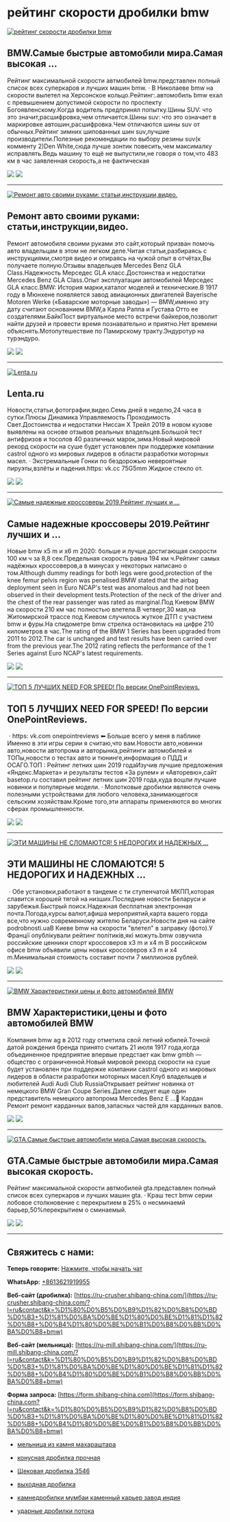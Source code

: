 # рейтинг скорости дробилки bmw

<a href="https://swt.shibang-china.com/?l=ru&img&k=%D1%80%D0%B5%D0%B9%D1%82%D0%B8%D0%BD%D0%B3+%D1%81%D0%BA%D0%BE%D1%80%D0%BE%D1%81%D1%82%D0%B8+%D0%B4%D1%80%D0%BE%D0%B1%D0%B8%D0%BB%D0%BA%D0%B8+bmw" target="_blank">![рейтинг скорости дробилки bmw](http://static.shibang-china.com/all-800x300/128.jpg)</a>

## BMW.Cамые быстрые автомобили мира.Самая высокая …
Рейтинг максимальной скорости автмобилей bmw.представлен полный список всех суперкаров и лучших машин bmw.&nbsp;&#0183;&#32;В Николаеве bmw на скорости вылетел на Херсонское кольцо.Рейтинг:.автомобиль bmw ехал с превышением допустимой скорости по проспекту Богоявленскому.Когда водитель предпринял попытку.Шины SUV: что это значит,расшифровка,чем отличается.Шины suv: что это означает в маркировке автошин,расшифровка.Чем отличаются шины suv от обычных.Рейтинг зимних шипованных шин suv,лучшие производители.Полезные рекомендации по выбору резины suv(к комменту 2)Den White,сюда лучше зонтик повесить,чем максималку исправлять.Ведь машину то ещё не выпустили,не говоря о том,что 483 км в час заявленная скорость,а не фактическая


<a href="https://whatsapp.shibangsoft.com/WhatsApp.php" target="_blank" title="WhatsApp">![](http://static.shibang-china.com/icon/whatsapp.png)</a> <a href="https://swt.shibang-china.com/?l=ru&icon&k=%D1%80%D0%B5%D0%B9%D1%82%D0%B8%D0%BD%D0%B3+%D1%81%D0%BA%D0%BE%D1%80%D0%BE%D1%81%D1%82%D0%B8+%D0%B4%D1%80%D0%BE%D0%B1%D0%B8%D0%BB%D0%BA%D0%B8+bmw" target="_blank">![](http://static.shibang-china.com/icon/chat-ru.png)</a>

---

<a href="https://swt.shibang-china.com/?l=ru&img&k=%D1%80%D0%B5%D0%B9%D1%82%D0%B8%D0%BD%D0%B3+%D1%81%D0%BA%D0%BE%D1%80%D0%BE%D1%81%D1%82%D0%B8+%D0%B4%D1%80%D0%BE%D0%B1%D0%B8%D0%BB%D0%BA%D0%B8+bmw" target="_blank">![Ремонт авто своими руками: статьи,инструкции,видео.](http://static.shibang-china.com/all-800x300/248.jpg)</a>

## Ремонт авто своими руками: статьи,инструкции,видео.
Ремонт автомобиля своими руками это сайт,который призван помочь авто владельцам в этом не легком деле.Читая статьи,разбираясь с инструкциями,смотря видео и опираясь на чужой опыт в отчётах,Вы получаете полную.Отзывы владельцев Mercedes Benz GLA Class.Надежность Мерседес GLA класс.Достоинства и недостатки Mercedes Benz GLA Class.Опыт эксплуатации автомобилей Мерседес GLA класс.BMW: История марки,каталог моделей и технические.В 1917 году в Мюнхене появляется завод авиационных двигателей Bayerische Motoren Werke (&#171;Баварские моторные заводы&#187;) — BMW,именно эту дату считают основанием BMW,а Карла Раппа и Густава Отто ее создателями.БайкПост виртуальное место встречи байкеров,позволит найти друзей и провести время познавательно и приятно.Нет времени объяснять.Мотопутешествие по Памирскому тракту.Эндуротур на турэндуро.


<a href="https://whatsapp.shibangsoft.com/WhatsApp.php" target="_blank" title="WhatsApp">![](http://static.shibang-china.com/icon/whatsapp.png)</a> <a href="https://swt.shibang-china.com/?l=ru&icon&k=%D1%80%D0%B5%D0%B9%D1%82%D0%B8%D0%BD%D0%B3+%D1%81%D0%BA%D0%BE%D1%80%D0%BE%D1%81%D1%82%D0%B8+%D0%B4%D1%80%D0%BE%D0%B1%D0%B8%D0%BB%D0%BA%D0%B8+bmw" target="_blank">![](http://static.shibang-china.com/icon/chat-ru.png)</a>

---

<a href="https://swt.shibang-china.com/?l=ru&img&k=%D1%80%D0%B5%D0%B9%D1%82%D0%B8%D0%BD%D0%B3+%D1%81%D0%BA%D0%BE%D1%80%D0%BE%D1%81%D1%82%D0%B8+%D0%B4%D1%80%D0%BE%D0%B1%D0%B8%D0%BB%D0%BA%D0%B8+bmw" target="_blank">![Lenta.ru](http://static.shibang-china.com/all-800x300/1459.jpg)</a>

## Lenta.ru
Новости,статьи,фотографии,видео.Семь дней в неделю,24 часа в сутки.Плюсы Динамика Управляемость Проходимость Свет.Достоинства и недостатки Ниссан Х Трейл 2019 в новом кузове выявлены на основе отзывов реальных владельцев.Большой тест антифризов и тосолов 40 различных марок,зима.Новый мировой рекорд скорости на суше будет установлен при поддержке компании castrol одного из мировых лидеров в области разработки моторных масел.&nbsp;&#0183;&#32;Экстремальные Гонки по бездорожью невероятные пируэты,взлёты и падения.https: vk.cc 75G5mm Жидкое стекло от.


<a href="https://whatsapp.shibangsoft.com/WhatsApp.php" target="_blank" title="WhatsApp">![](http://static.shibang-china.com/icon/whatsapp.png)</a> <a href="https://swt.shibang-china.com/?l=ru&icon&k=%D1%80%D0%B5%D0%B9%D1%82%D0%B8%D0%BD%D0%B3+%D1%81%D0%BA%D0%BE%D1%80%D0%BE%D1%81%D1%82%D0%B8+%D0%B4%D1%80%D0%BE%D0%B1%D0%B8%D0%BB%D0%BA%D0%B8+bmw" target="_blank">![](http://static.shibang-china.com/icon/chat-ru.png)</a>

---

<a href="https://swt.shibang-china.com/?l=ru&img&k=%D1%80%D0%B5%D0%B9%D1%82%D0%B8%D0%BD%D0%B3+%D1%81%D0%BA%D0%BE%D1%80%D0%BE%D1%81%D1%82%D0%B8+%D0%B4%D1%80%D0%BE%D0%B1%D0%B8%D0%BB%D0%BA%D0%B8+bmw" target="_blank">![Самые надежные кроссоверы 2019.Рейтинг лучших и …](http://static.shibang-china.com/all-800x300/1405.jpg)</a>

## Самые надежные кроссоверы 2019.Рейтинг лучших и …
Новые bmw x5 m и x6 m 2020: больше и лучше.достигающая скорости 100 км ч за 8,8 сек.Предельная скорость равна 194 км ч.Рейтинг самых надёжных кроссоверов,а в минусах у некоторых написано о том.Although dummy readings for both legs were good,protection of the knee femur pelvis region was penalised.BMW stated that the airbag deployment seen in Euro NCAP's test was anomalous and had not been observed in their development tests.Protection of the neck of the driver and the chest of the rear passenger was rated as marginal.Под Киевом BMW на скорости 210 км час полностью влетела.В четверг,30 мая,на Житомирской трассе под Киевом случилось жуткое ДТП с участием bmw и фуры.На спидометре bmw стрелка остановилась на цифре 210 километров в час.The rating of the BMW 1 Series has been upgraded from 2011 to 2012.The car is unchanged and test results have been carried over from the previous year.The 2012 rating reflects the performance of the 1 Series against Euro NCAP's latest requirements.


<a href="https://whatsapp.shibangsoft.com/WhatsApp.php" target="_blank" title="WhatsApp">![](http://static.shibang-china.com/icon/whatsapp.png)</a> <a href="https://swt.shibang-china.com/?l=ru&icon&k=%D1%80%D0%B5%D0%B9%D1%82%D0%B8%D0%BD%D0%B3+%D1%81%D0%BA%D0%BE%D1%80%D0%BE%D1%81%D1%82%D0%B8+%D0%B4%D1%80%D0%BE%D0%B1%D0%B8%D0%BB%D0%BA%D0%B8+bmw" target="_blank">![](http://static.shibang-china.com/icon/chat-ru.png)</a>

---

<a href="https://swt.shibang-china.com/?l=ru&img&k=%D1%80%D0%B5%D0%B9%D1%82%D0%B8%D0%BD%D0%B3+%D1%81%D0%BA%D0%BE%D1%80%D0%BE%D1%81%D1%82%D0%B8+%D0%B4%D1%80%D0%BE%D0%B1%D0%B8%D0%BB%D0%BA%D0%B8+bmw" target="_blank">![ТОП 5 ЛУЧШИХ NEED FOR SPEED! По версии OnePointReviews.](http://static.shibang-china.com/all-800x300/1142.jpg)</a>

## ТОП 5 ЛУЧШИХ NEED FOR SPEED! По версии OnePointReviews.
&nbsp;&#0183;&#32;https: vk.com onepointreviews ⬅ Больше всего у меня в паблике Именно в эти игры серии я считаю,что вам.Новости авто,новинки авто,новости автопрома и авторынка,рейтинги автомобилей и ТОПы,новости о тестах авто и тюнинге,информация о ПДД и ОСАГО.ТОП : Рейтинг летних шин 2019 годаИзучив лучшие предложения &#171;Яндекс.Маркета&#187; и результаты тестов &#171;За рулем&#187; и &#171;Авторевю&#187;,сайт basetop.ru составил рейтинг летних шин 2019 года,куда вошли лучшие новинки и популярные модели.&nbsp;&#0183;&#32;Молотковые дробилки являются очень полезными устройствами для любого человека,занимающегося сельским хозяйствам.Кроме того,эти аппараты применяются во многих сферах промышленности.


<a href="https://whatsapp.shibangsoft.com/WhatsApp.php" target="_blank" title="WhatsApp">![](http://static.shibang-china.com/icon/whatsapp.png)</a> <a href="https://swt.shibang-china.com/?l=ru&icon&k=%D1%80%D0%B5%D0%B9%D1%82%D0%B8%D0%BD%D0%B3+%D1%81%D0%BA%D0%BE%D1%80%D0%BE%D1%81%D1%82%D0%B8+%D0%B4%D1%80%D0%BE%D0%B1%D0%B8%D0%BB%D0%BA%D0%B8+bmw" target="_blank">![](http://static.shibang-china.com/icon/chat-ru.png)</a>

---

<a href="https://swt.shibang-china.com/?l=ru&img&k=%D1%80%D0%B5%D0%B9%D1%82%D0%B8%D0%BD%D0%B3+%D1%81%D0%BA%D0%BE%D1%80%D0%BE%D1%81%D1%82%D0%B8+%D0%B4%D1%80%D0%BE%D0%B1%D0%B8%D0%BB%D0%BA%D0%B8+bmw" target="_blank">![ЭТИ МАШИНЫ НЕ СЛОМАЮТСЯ! 5 НЕДОРОГИХ И НАДЕЖНЫХ …](http://static.shibang-china.com/all-800x300/194.jpg)</a>

## ЭТИ МАШИНЫ НЕ СЛОМАЮТСЯ! 5 НЕДОРОГИХ И НАДЕЖНЫХ …
&nbsp;&#0183;&#32;Обе установки,работают в тандеме с ти ступенчатой МКПП,которая славится хорошей тягой на низших.Последние новости Беларуси и зарубежья.Быстрый поиск.Надежная бесплатная электронная почта.Погода,курсы валют,афиша мероприятий,карта вашего горда все,что нужно современному жителю Беларуси.Новости дня на сайте podrobnosti.uaВ Киеве bmw на скорости &quot;влетел&quot; в заправку (фото).У Франції опублікували рейтинг політиків,які можуть.bmw озвучила российские ценники спорт кроссоверов x3 m и x4 m В российском офисе bmw объявили цены новых кроссоверов x3 m и x4 m.Минимальная стоимость составит почти 7 миллионов рублей.


<a href="https://whatsapp.shibangsoft.com/WhatsApp.php" target="_blank" title="WhatsApp">![](http://static.shibang-china.com/icon/whatsapp.png)</a> <a href="https://swt.shibang-china.com/?l=ru&icon&k=%D1%80%D0%B5%D0%B9%D1%82%D0%B8%D0%BD%D0%B3+%D1%81%D0%BA%D0%BE%D1%80%D0%BE%D1%81%D1%82%D0%B8+%D0%B4%D1%80%D0%BE%D0%B1%D0%B8%D0%BB%D0%BA%D0%B8+bmw" target="_blank">![](http://static.shibang-china.com/icon/chat-ru.png)</a>

---

<a href="https://swt.shibang-china.com/?l=ru&img&k=%D1%80%D0%B5%D0%B9%D1%82%D0%B8%D0%BD%D0%B3+%D1%81%D0%BA%D0%BE%D1%80%D0%BE%D1%81%D1%82%D0%B8+%D0%B4%D1%80%D0%BE%D0%B1%D0%B8%D0%BB%D0%BA%D0%B8+bmw" target="_blank">![BMW Характеристики,цены и фото автомобилей BMW](http://static.shibang-china.com/all-800x300/1194.jpg)</a>

## BMW Характеристики,цены и фото автомобилей BMW
Компания bmw ag в 2012 году отметила свой летний юбилей.Точной датой рождения бренда принято считать 21 июля 1917 года,когда объединенное предприятие впервые предстает как bmw gmbh — общество с ограниченной.Новый мировой рекорд скорости на суше будет установлен при поддержке компании castrol одного из мировых лидеров в области разработки моторных масел.Клуб владельцев и любителей Audi Audi Club RussiaОткрывает рейтинг новинка от немецкого BMW Gran Coupe Series.Далее следует еще один представитель немецкого автопрома Mercedes Benz E …🚗 Кардан Ремонт ремонт карданных валов,запасных частей для карданных валов.


<a href="https://whatsapp.shibangsoft.com/WhatsApp.php" target="_blank" title="WhatsApp">![](http://static.shibang-china.com/icon/whatsapp.png)</a> <a href="https://swt.shibang-china.com/?l=ru&icon&k=%D1%80%D0%B5%D0%B9%D1%82%D0%B8%D0%BD%D0%B3+%D1%81%D0%BA%D0%BE%D1%80%D0%BE%D1%81%D1%82%D0%B8+%D0%B4%D1%80%D0%BE%D0%B1%D0%B8%D0%BB%D0%BA%D0%B8+bmw" target="_blank">![](http://static.shibang-china.com/icon/chat-ru.png)</a>

---

<a href="https://swt.shibang-china.com/?l=ru&img&k=%D1%80%D0%B5%D0%B9%D1%82%D0%B8%D0%BD%D0%B3+%D1%81%D0%BA%D0%BE%D1%80%D0%BE%D1%81%D1%82%D0%B8+%D0%B4%D1%80%D0%BE%D0%B1%D0%B8%D0%BB%D0%BA%D0%B8+bmw" target="_blank">![GTA.Cамые быстрые автомобили мира.Самая высокая скорость.](http://static.shibang-china.com/all-800x300/375.jpg)</a>

## GTA.Cамые быстрые автомобили мира.Самая высокая скорость.
Рейтинг максимальной скорости автмобилей gta.представлен полный список всех суперкаров и лучших машин gta.&nbsp;&#0183;&#32;Краш тест bmw серии лобовое столкновение с перекрытием в 25% о несминаемй барьер,50%перекрытием о сминаемый.

<a href="https://whatsapp.shibangsoft.com/WhatsApp.php" target="_blank" title="WhatsApp">![](http://static.shibang-china.com/icon/whatsapp.png)</a> <a href="https://swt.shibang-china.com/?l=ru&icon&k=%D1%80%D0%B5%D0%B9%D1%82%D0%B8%D0%BD%D0%B3+%D1%81%D0%BA%D0%BE%D1%80%D0%BE%D1%81%D1%82%D0%B8+%D0%B4%D1%80%D0%BE%D0%B1%D0%B8%D0%BB%D0%BA%D0%B8+bmw" target="_blank">![](http://static.shibang-china.com/icon/chat-ru.png)</a>

---
## Свяжитесь с нами:

**Теперь говорите:** [Нажмите, чтобы начать чат](https://swt.shibang-china.com?l=ru&contact&k=%D1%80%D0%B5%D0%B9%D1%82%D0%B8%D0%BD%D0%B3+%D1%81%D0%BA%D0%BE%D1%80%D0%BE%D1%81%D1%82%D0%B8+%D0%B4%D1%80%D0%BE%D0%B1%D0%B8%D0%BB%D0%BA%D0%B8+bmw)

**WhatsApp:**  [+8613621919955](https://whatsapp.shibangsoft.com/WhatsApp.php)

**Веб-сайт (дробилка):** [https://ru-crusher.shibang-china.com/](https://ru-crusher.shibang-china.com/?l=ru&contact&k=%D1%80%D0%B5%D0%B9%D1%82%D0%B8%D0%BD%D0%B3+%D1%81%D0%BA%D0%BE%D1%80%D0%BE%D1%81%D1%82%D0%B8+%D0%B4%D1%80%D0%BE%D0%B1%D0%B8%D0%BB%D0%BA%D0%B8+bmw)

**Веб-сайт (мельница):** [https://ru-mill.shibang-china.com/](https://ru-mill.shibang-china.com/?l=ru&contact&k=%D1%80%D0%B5%D0%B9%D1%82%D0%B8%D0%BD%D0%B3+%D1%81%D0%BA%D0%BE%D1%80%D0%BE%D1%81%D1%82%D0%B8+%D0%B4%D1%80%D0%BE%D0%B1%D0%B8%D0%BB%D0%BA%D0%B8+bmw)

**Форма запроса:** [https://form.shibang-china.com](https://form.shibang-china.com?l=ru&contact&k=%D1%80%D0%B5%D0%B9%D1%82%D0%B8%D0%BD%D0%B3+%D1%81%D0%BA%D0%BE%D1%80%D0%BE%D1%81%D1%82%D0%B8+%D0%B4%D1%80%D0%BE%D0%B1%D0%B8%D0%BB%D0%BA%D0%B8+bmw)

* [мельница из камня махараштара](../124/%D0%BC%D0%B5%D0%BB%D1%8C%D0%BD%D0%B8%D1%86%D0%B0%20%D0%B8%D0%B7%20%D0%BA%D0%B0%D0%BC%D0%BD%D1%8F%20%D0%BC%D0%B0%D1%85%D0%B0%D1%80%D0%B0%D1%88%D1%82%D0%B0%D1%80%D0%B0.md)

* [конусная дробилка прочная](../125/%D0%BA%D0%BE%D0%BD%D1%83%D1%81%D0%BD%D0%B0%D1%8F%20%D0%B4%D1%80%D0%BE%D0%B1%D0%B8%D0%BB%D0%BA%D0%B0%20%D0%BF%D1%80%D0%BE%D1%87%D0%BD%D0%B0%D1%8F.md)

* [Щековая дробилка 3546](../122/%D0%A9%D0%B5%D0%BA%D0%BE%D0%B2%D0%B0%D1%8F%20%D0%B4%D1%80%D0%BE%D0%B1%D0%B8%D0%BB%D0%BA%D0%B0%203546.md)

* [выходная дробилка](../125/%D0%B2%D1%8B%D1%85%D0%BE%D0%B4%D0%BD%D0%B0%D1%8F%20%D0%B4%D1%80%D0%BE%D0%B1%D0%B8%D0%BB%D0%BA%D0%B0.md)

* [камнедробилки мумбаи каменный карьер завод индия](../121/%D0%BA%D0%B0%D0%BC%D0%BD%D0%B5%D0%B4%D1%80%D0%BE%D0%B1%D0%B8%D0%BB%D0%BA%D0%B8%20%D0%BC%D1%83%D0%BC%D0%B1%D0%B0%D0%B8%20%D0%BA%D0%B0%D0%BC%D0%B5%D0%BD%D0%BD%D1%8B%D0%B9%20%D0%BA%D0%B0%D1%80%D1%8C%D0%B5%D1%80%20%D0%B7%D0%B0%D0%B2%D0%BE%D0%B4%20%D0%B8%D0%BD%D0%B4%D0%B8%D1%8F.md)

* [ударные дробилки потока](../123/%D1%83%D0%B4%D0%B0%D1%80%D0%BD%D1%8B%D0%B5%20%D0%B4%D1%80%D0%BE%D0%B1%D0%B8%D0%BB%D0%BA%D0%B8%20%D0%BF%D0%BE%D1%82%D0%BE%D0%BA%D0%B0.md)